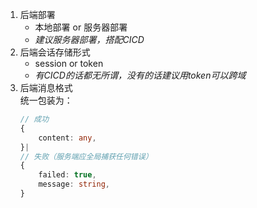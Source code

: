 1. 后端部署
    - 本地部署 or 服务器部署
    - *建议服务器部署，搭配CICD*
2. 后端会话存储形式
    - session or token
    - *有CICD的话都无所谓，没有的话建议用token可以跨域*
3. 后端消息格式  
    统一包装为：
    ```ts
    // 成功
    {
        content: any,
    }|
    // 失败（服务端应全局捕获任何错误）
    {
        failed: true,
        message: string,
    }
    ```
